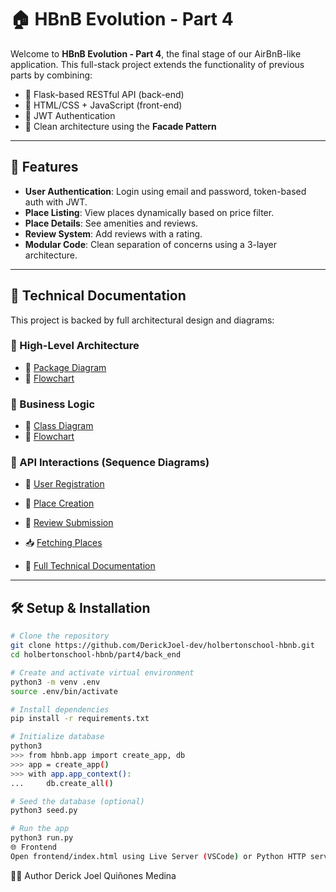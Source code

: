 # 🏠 HBnB Evolution - Part 4

Welcome to **HBnB Evolution - Part 4**, the final stage of our AirBnB-like application. This full-stack project extends the functionality of previous parts by combining:

- 🧠 Flask-based RESTful API (back-end)
- 🎨 HTML/CSS + JavaScript (front-end)
- 🔐 JWT Authentication
- 🧩 Clean architecture using the **Facade Pattern**

---

## 🚀 Features

- **User Authentication**: Login using email and password, token-based auth with JWT.
- **Place Listing**: View places dynamically based on price filter.
- **Place Details**: See amenities and reviews.
- **Review System**: Add reviews with a rating.
- **Modular Code**: Clean separation of concerns using a 3-layer architecture.

---

## 📄 Technical Documentation

This project is backed by full architectural design and diagrams:

### 🔹 High-Level Architecture
- 📌 [Package Diagram](https://github.com/DerickJoel-dev/holbertonschool-hbnb/blob/main/docs_and_architecture/high_level_diagram/high_lvl_package_diagram.mmd)
- 📌 [Flowchart](https://github.com/DerickJoel-dev/holbertonschool-hbnb/blob/main/docs_and_architecture/high_level_diagram/high_lvl_flowchart.mmd)

### 🔹 Business Logic
- 📌 [Class Diagram](https://github.com/DerickJoel-dev/holbertonschool-hbnb/blob/main/docs_and_architecture/business_logic_diagram/business_logic_class_diagram.mmd)
- 📌 [Flowchart](https://github.com/DerickJoel-dev/holbertonschool-hbnb/blob/main/docs_and_architecture/business_logic_diagram/business_logic_flowchart.mmd)

### 🔹 API Interactions (Sequence Diagrams)
- 👤 [User Registration](https://github.com/DerickJoel-dev/holbertonschool-hbnb/blob/main/docs_and_architecture/sequence_diagrams/user_registration_seq.mmd)
- 🏡 [Place Creation](https://github.com/DerickJoel-dev/holbertonschool-hbnb/blob/main/docs_and_architecture/sequence_diagrams/place_creation_seq.mmd)
- 📝 [Review Submission](https://github.com/DerickJoel-dev/holbertonschool-hbnb/blob/main/docs_and_architecture/sequence_diagrams/review_submission_seq.mmd)
- 📥 [Fetching Places](https://github.com/DerickJoel-dev/holbertonschool-hbnb/blob/main/docs_and_architecture/sequence_diagrams/fetch_places_seq.mmd)

- 📘 [Full Technical Documentation](https://github.com/DerickJoel-dev/holbertonschool-hbnb/blob/main/docs_and_architecture/technical_documentation.md)

---

## 🛠️ Setup & Installation

```bash
# Clone the repository
git clone https://github.com/DerickJoel-dev/holbertonschool-hbnb.git
cd holbertonschool-hbnb/part4/back_end

# Create and activate virtual environment
python3 -m venv .env
source .env/bin/activate

# Install dependencies
pip install -r requirements.txt

# Initialize database
python3
>>> from hbnb.app import create_app, db
>>> app = create_app()
>>> with app.app_context():
...     db.create_all()

# Seed the database (optional)
python3 seed.py

# Run the app
python3 run.py
🌐 Frontend
Open frontend/index.html using Live Server (VSCode) or Python HTTP server:
```
👨‍💻 Author
Derick Joel Quiñones Medina